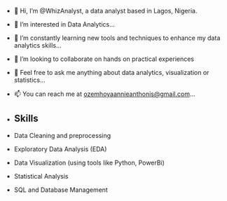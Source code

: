 - 👋 Hi, I’m @WhizAnalyst, a data analyst based in Lagos, Nigeria.
- 👀 I’m interested in Data Analytics...
- 🌱 I’m constantly learning new tools and techniques to enhance my data analytics skills...
- 💞️ I’m looking to collaborate on hands on practical experiences
- 💬 Feel free to ask me anything about data analytics, visualization or statistics...
- 📫 You can reach me at ozemhoyaannieanthonis@gmail.com...

- ## Skills
- Data Cleaning and preprocessing
- Exploratory Data Analysis (EDA)
- Data Visualization (using tools like Python, PowerBi)
- Statistical Analysis
- SQL and Database Management



<!---
WhizAnalyst/WhizAnalyst is a ✨ special ✨ repository because its `README.md` (this file) appears on your GitHub profile.
You can click the Preview link to take a look at your changes.
--->

